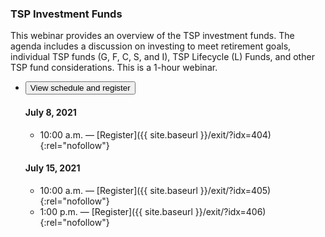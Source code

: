 ### TSP Investment Funds

This webinar provides an overview of the TSP investment funds. The agenda includes a discussion on investing to meet retirement goals, individual TSP funds (G, F, C, S, and I), TSP Lifecycle (L) Funds, and other TSP fund considerations. This is a 1-hour webinar.

<ul class="usa-accordion">
<li>
  <button
    class="usa-accordion-button"
    aria-expanded="false"
    aria-controls="register-tsp-investment-funds">
    View schedule and register
  </button>
<div id="register-tsp-investment-funds" class="usa-accordion-content" markdown="1">

#### July 8, 2021

- 10:00 a.m. — [Register]({{ site.baseurl }}/exit/?idx=404){:rel="nofollow"}

#### July 15, 2021

- 10:00 a.m. — [Register]({{ site.baseurl }}/exit/?idx=405){:rel="nofollow"}
- 1:00 p.m. — [Register]({{ site.baseurl }}/exit/?idx=406){:rel="nofollow"}

</div>
</li>
</ul>
